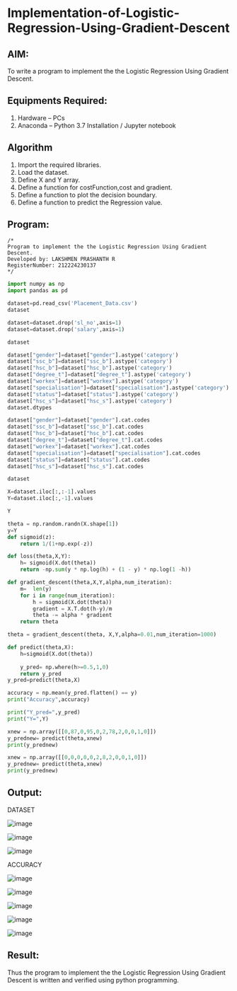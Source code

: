 # Implementation-of-Logistic-Regression-Using-Gradient-Descent

## AIM:
To write a program to implement the the Logistic Regression Using Gradient Descent.

## Equipments Required:
1. Hardware – PCs
2. Anaconda – Python 3.7 Installation / Jupyter notebook

## Algorithm
1. Import the required libraries.
2. Load the dataset.
3. Define X and Y array.
4. Define a function for costFunction,cost and gradient.
5. Define a function to plot the decision boundary.
6. Define a function to predict the Regression value.

## Program:
```
/*
Program to implement the the Logistic Regression Using Gradient Descent.
Developed by: LAKSHMEN PRASHANTH R
RegisterNumber: 212224230137
*/
```
```py
import numpy as np
import pandas as pd

dataset=pd.read_csv('Placement_Data.csv')
dataset

dataset=dataset.drop('sl_no',axis=1)
dataset=dataset.drop('salary',axis=1)

dataset

dataset["gender"]=dataset["gender"].astype('category')
dataset["ssc_b"]=dataset["ssc_b"].astype('category')
dataset["hsc_b"]=dataset["hsc_b"].astype('category')
dataset["degree_t"]=dataset["degree_t"].astype('category')
dataset["workex"]=dataset["workex"].astype('category')
dataset["specialisation"]=dataset["specialisation"].astype('category')
dataset["status"]=dataset["status"].astype('category')
dataset["hsc_s"]=dataset["hsc_s"].astype('category')
dataset.dtypes

dataset["gender"]=dataset["gender"].cat.codes
dataset["ssc_b"]=dataset["ssc_b"].cat.codes
dataset["hsc_b"]=dataset["hsc_b"].cat.codes
dataset["degree_t"]=dataset["degree_t"].cat.codes
dataset["workex"]=dataset["workex"].cat.codes
dataset["specialisation"]=dataset["specialisation"].cat.codes
dataset["status"]=dataset["status"].cat.codes
dataset["hsc_s"]=dataset["hsc_s"].cat.codes

dataset

X=dataset.iloc[:,:-1].values
Y=dataset.iloc[:,-1].values

Y

theta = np.random.randn(X.shape[1])
y=Y
def sigmoid(z):
    return 1/(1+np.exp(-z))

def loss(theta,X,Y):
    h= sigmoid(X.dot(theta))
    return -np.sum(y * np.log(h) + (1 - y) * np.log(1 -h))

def gradient_descent(theta,X,Y,alpha,num_iteration):
    m=  len(y)
    for i in range(num_iteration):
        h = sigmoid(X.dot(theta))
        gradient = X.T.dot(h-y)/m
        theta -= alpha * gradient
    return theta

theta = gradient_descent(theta, X,Y,alpha=0.01,num_iteration=1000)

def predict(theta,X):
    h=sigmoid(X.dot(theta))
    
    y_pred= np.where(h>=0.5,1,0)
    return y_pred
y_pred=predict(theta,X)

accuracy = np.mean(y_pred.flatten() == y)
print("Accuracy",accuracy)

print("Y_pred=",y_pred)
print("Y=",Y)

xnew = np.array([[0,87,0,95,0,2,78,2,0,0,1,0]])
y_prednew= predict(theta,xnew)
print(y_prednew)

xnew = np.array([[0,0,0,0,0,2,8,2,0,0,1,0]])
y_prednew= predict(theta,xnew)
print(y_prednew)

```

## Output:

DATASET

![image](https://github.com/user-attachments/assets/557be962-81bd-4d73-b0ba-31f3f754f9b1)

![image](https://github.com/user-attachments/assets/3f19cba3-3acc-404f-9714-e086a2df9647)

![image](https://github.com/user-attachments/assets/9e0c8d7c-e2df-4df5-b4c4-dc9e460dac2e)

ACCURACY

![image](https://github.com/user-attachments/assets/8e166ac3-9193-4dc3-9ebc-13635e3310c8)

![image](https://github.com/user-attachments/assets/e4dd3629-8a4c-4f5d-86b2-c2993faaf6c5)

![image](https://github.com/user-attachments/assets/64f93d58-bc90-4208-ae16-142382965f0d)

![image](https://github.com/user-attachments/assets/fc81957b-c80d-4f22-8291-5dce50efd8cb)

![image](https://github.com/user-attachments/assets/71a2a13e-7f7d-44f6-a60a-3b8df33a8752)











## Result:
Thus the program to implement the the Logistic Regression Using Gradient Descent is written and verified using python programming.

